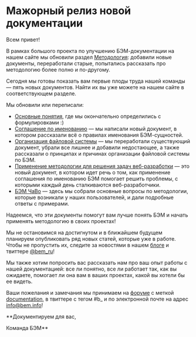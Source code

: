 # Мажорный релиз новой документации

Всем привет!

В рамках большого проекта по улучшению БЭМ-документации на нашем сайте мы обновили раздел [Методология](https://ru.bem.info/method/): 
добавили новые документы, переработали старые, попытались рассказать про методологию более полно и по-другому. 

Сегодня мы готовы показать вам первые плоды труда нашей команды — пять новых документов. Найти их вы уже можете на нашем сайте 
в соответствующем разделе.

Мы обновили или переписали:
* [Основные понятия](https://ru.bem.info/method/definitions/), где мы окончательно определились с формулировками :)
* [Соглашение по именованию]() — мы написали новый документ, в котором рассказали всё о правилах именования БЭМ-сущностей.
* [Организация файловой системы](https://ru.bem.info/method/filesystem) — мы переработали существующий документ, убрали все лишнее 
и добавили недостающее, а также рассказали о принципах и причинах организации файловой системы по БЭМ.
* [Применение методологии для решения задач веб-разработки]() —  это новый документ, в котором идет речь о том, как применение 
соглашения по именованию БЭМ помогает решить проблемы, с которыми каждый день сталкиваются веб-разработчики.
* [БЭМ ЧаВо]() — здесь мы собрали основные вопросы по методологии, которые возникали у наших пользователей, 
и дали подробные ответы с примерами.

Надеемся, что эти документы помогут вам лучше понять БЭМ и начать применять методологию в своих проектах! 

Мы не остановимся на достигнутом и в ближайшем будущем планируем опубликовать ряд новых статей, которые уже в работе. 
Чтобы не пропустить их, следите за новостями в нашем [блоге](https://ru.bem.info/blog) и твиттере [@bem_ru](https://twitter.com/bem_ru/)! 

Мы также хотим попросить вас рассказать нам про ваш опыт работы с нашей документацией: все ли понятно, все ли работает так, 
как вы ожидаете, помогает ли она вам в ваших проектах, какой вы хотели бы ее видеть.

Ваши пожелания и замечания мы принимаем на [форуме](https://ru.bem.info/forum/) с меткой [documentation](https://ru.bem.info/forum/?labels=documentation), 
в твиттере с тегом #b_ и по электронной почте на адрес [info@bem.info](mailto:info@bem.info)!

**Документируем для вас,

Команда БЭМ**
